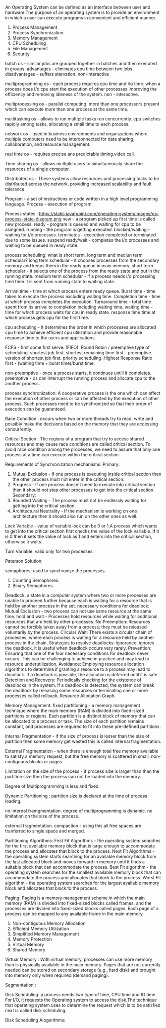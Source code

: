 An Operating System can be defined as an interface between user and hardware.The purpose of an operating system is to provide an environment in which a user can execute programs in convenient and efficient manner.
1. Process Management
2. Process Synchronization
3. Memory Management
4. CPU Scheduling
5. File Management
6. Security

batch os - similar jobs are grouped together in batches and then executed in groups.
advantages - eliminates cpu time between two jobs.
disadvantages - suffers starvation. non-interactive

multiprogramming os - each process requires cpu time and i/o time. when a process does i/o cpu start the execution of other processes improving the efficiency and removing idleness of the system. non - interactive.

multiprocessing os - parallel computing. more than one processors present which can execute more than one process at the same time.

multitasking os - allows to run multiple tasks run concurrently. cpu switches rapidly among tasks, allocating a small time to each process.

network os - used in business environments and organizations where multiple computers need to be interconnected for data sharing, collaboration, and resource management.

real time os - requires precise ans predictable timing.video call.

Time sharing os - allows multiple users to simultaneously share the resources of a single computer.

Distributed os - These systems allow resources and processing tasks to be distributed across the network, providing increased scalability and fault tolerance

Program - a set of instructions or code written in a high level programming language.
Process - execution of program.

Process states : https://static.javatpoint.com/operating-system/images/os-process-state-diagram.png
new - a program picked up first time is called new process.
ready - program is queued and waiting for cpu to be asingned.
running - the program is getting executed.
blocked/waiting - waiting for i/o processes.
terminates - execution completed or terminated due to some issues.
suspend ready/wait - completes the i/o processes and waiting to be queued in ready state.

process scheduling:
what is short term, long term and mediun term schedular?
long term schedular - it chooses processes from the secondary memory and keeps them in the ready queue in main memory.
short term schedular - it selects one of the process from the ready state and put in the running state.
medium term schedular - if a process needs i/o processing time then it is sent from running state to waiting state.

Arrival time - time at which process enters ready queue.
Burst time - time taken to execute the process excluding waiting time.
Completion time - time at which process completes the execution.
Turnaround time - total time spent from its arrival to completion including waiting time.
waiting time - time for which process waits for cpu in ready state.
response time time at which process gets cpu for the first time.

cpu scheduling - it determines the order in which processes are allocated cpu time to achieve efficient cpu utilization and provide reasonable response time to the users and applications.

FCFS - first come first serve. (FIFO).
Round Robin / preemptive type of scheduling.
shortest job first.
shortest remaining time first - preemptive version of shortest job first.
priority scheduling.
Highest Response Ratio first - (waiting time + burst time)/burst time.

non-preemptive - once a process starts, it continues untill it completes.
preemptive - os can interrupt the running process and allocate cpu to the another process.

process synchronization: A cooperative process is the one which can affect the execution of other process or can be affected by the execution of other process. Such processes need to be synchronized so that their order of execution can be guaranteed.

Race Condition : occurs when two or more threads try to read, write and possibly make the decisions based on the memory that they are accessing concurrently.

Critical Section : The regions of a program that try to access shared resources and may cause race conditions are called critical section. To avoid race condition among the processes, we need to assure that only one process at a time can execute within the critical section.

Requirements of Synchronization mechanisms:
Primary:
1. Mutual Exclusion - if one process is executing inside critical section then the other process must not enter in the critical section.
2. Progress - if one process doesn't need to execute into critical section then it should not stop other processes to get into the critical section.
Secondary:
1. Bounded Waiting - The process must not be endlessly waiting for getting into the critical section.
2. Architectural Neutrality - If the mechanism is working on one architecture then it should also run on the other ones as well.

Lock Variable - value of variable lock can be 0 or 1.A process which wants to get into the critical section first checks the value of the lock variable. If it is 0 then it sets the value of lock as 1 and enters into the critical section, otherwise it waits.

Turn Variable: valid only for two processes.

Paterson Solution:

semaphores: used to synchronize the processes.
1. Counting Semaphores.
2. Binary Semaphores.






Deadlock: a state in a computer system where two or more processes are unable to proceed further because each is waiting for a resource that is held by another process in the set.
necessary conditions for deadlock:
Mutual Exclusion - two process can not use same resource at the same time.
hold and wait - Processes hold resources while waiting for additional resources that are held by other processes.
No Preemption: Resources cannot be forcibly taken away from a process; they must be released voluntarily by the process.
Circular Wait: There exists a circular chain of processes, where each process is waiting for a resource held by another process in the chain.
Strategies to resolve deadlocks:
Ignorance: ignores the deadlock. it is useful when deadlock occurs very rarely.
Prevention: Ensuring that one of the four necessary conditions for deadlock never occurs. This can be challenging to achieve in practice and may lead to resource underutilization.
Avoidance: Employing resource allocation algorithms to determine if granting a resource to a process may lead to deadlock. If a deadlock is possible, the allocation is deferred until it is safe.
Detection and Recovery: Periodically checking for the existence of deadlocks in the system. If a deadlock is detected, the system can break the deadlock by releasing some resources or terminating one or more processes called rollback.
Resource Allocation Graph.

Memory Management:
fixed partitioning - a memory management technique where the main memory (RAM) is divided into fixed-sized partitions or regions. Each partition is a distinct block of memory that can be allocated to a process or task. The size of each partition remains constant, and processes are required to fit into these pre-defined partitions.

Internal Fragmentation - if the size of process is lesser than the size of partition then some memory get wasted this is called internal fragmentation.

External Fragmentation - when there is enough total free memory available to satisfy a memory request, but the free memory is scattered in small, non-contiguous blocks or pages

Limitation on the size of the process - if process size is larger than than the partition size then the process can not be loaded into the memory.

Degree of Multiprogramming is less and fixed.

Dynamic Partitioning : partition size is declared  at the time of process loading.

no internal framgmentation.
degree of multiprogramming is dynamic.
no limitation on the size of the process.

external fragmentation.
compaction - using this all free spaces are tranferred to single space and merged.

Partitioning Algorithms:
First Fit Algorithms - the operating system searches for the first available memory block that is large enough to accommodate the process and allocates that block to the process.
Next Fit Algorithms - the operating system starts searching for an available memory block from the last allocated block and moves forward in memory until it finds a suitable block that can accommodate the process.
Best Fit algorithm - the operating system searches for the smallest available memory block that can accommodate the process and allocates that block to the process. 
Worst Fit algorithm - the operating system searches for the largest available memory block and allocates that block to the process.


Paging: Paging is a memory management scheme in which the main memory (RAM) is divided into fixed-sized blocks called frames, and the processes are divided into fixed-sized blocks called pages. Each page of a process can be mapped to any available frame in the main memory.
1. Non-contiguous Memory Allocation
2. Efficient Memory Utilization
3. Simplified Memory Management
4. Memory Protection
5. Virtual Memory
6. Shared Memory

Virtual Memory : With virtual memory, processes can use more memory than is physically available in the main memory. Pages that are not currently needed can be stored on secondary storage (e.g., hard disk) and brought into memory only when required (demand paging).

Segmentation : 


Disk Scheduling: a process needs two type of time, CPU time and IO time. For I/O, it requests the Operating system to access the disk.The technique that operating system uses to determine the request which is to be satisfied next is called disk scheduling.

Disk Scheduling Alogorithms: 
